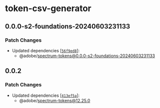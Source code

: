 # token-csv-generator

## 0.0.0-s2-foundations-20240603231133

### Patch Changes

- Updated dependencies [[`56f9ed8`](https://github.com/adobe/spectrum-tokens/commit/56f9ed885cda8996eab2e71b92134a81d36a4f42)]:
  - @adobe/spectrum-tokens@0.0.0-s2-foundations-20240603231133

## 0.0.2

### Patch Changes

- Updated dependencies [[`413ef5a`](https://github.com/adobe/spectrum-tokens/commit/413ef5adad9083b7e133cc867e0436a879004ec8)]:
  - @adobe/spectrum-tokens@12.25.0
